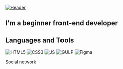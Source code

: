 [![Header](https://pbs.twimg.com/profile_banners/1348771274647085062/1610407322/1500x500)](https://vk.com/zosik_667)

## I'm a beginner front-end developer

## Languages and Tools

![HTML5](https://img.shields.io/badge/-HTML-gray?style=for-the-badge&logo=HTML5&logoColor=red)
![CSS3](https://img.shields.io/badge/-CSS-gray?style=for-the-badge&logo=CSS3&logoColor=blue)
![JS](https://img.shields.io/badge/-JavaScript-gray?style=for-the-badge&logo=CSS3&logoColor=yellow)
![GULP](https://img.shields.io/badge/-GULP-gray?style=for-the-badge&logo=GULP&logoColor=red)
![Figma](https://img.shields.io/badge/-Figma-gray?style=for-the-badge&logo=Figma&logoColor=orange)

Social network
